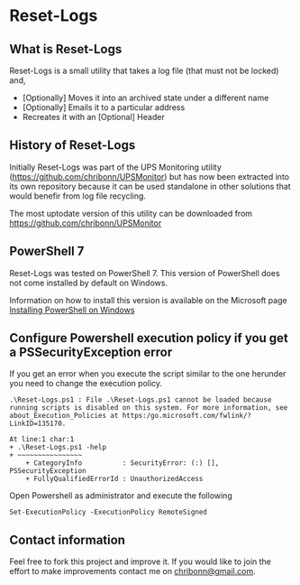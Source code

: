 # Reset-Logs

## What is Reset-Logs

Reset-Logs is a small utility that takes a log file (that must not be locked) and,

* [Optionally] Moves it into an archived state under a different name
* [Optionally] Emails it to a particular address
* Recreates it with an [Optional] Header

## History of Reset-Logs

Initially Reset-Logs was part of the UPS Monitoring utility (https://github.com/chribonn/UPSMonitor) but has now been extracted into its own repository because it can be used standalone in other solutions that would benefir from log file recycling.

The most uptodate version of this utility can be downloaded from https://github.com/chribonn/UPSMonitor

## PowerShell 7

Reset-Logs was tested on PowerShell 7. This version of PowerShell does not come installed by default on Windows.

Information on how to install this version is available on the  Microsoft page [Installing PowerShell on Windows](https://docs.microsoft.com/en-us/powershell/scripting/install/installing-powershell-core-on-windows?view=powershell-7.1)


## Configure Powershell execution policy if you get a PSSecurityException error

If you get an error when you execute the script similar to the one herunder you need to change the execution policy.

    .\Reset-Logs.ps1 : File .\Reset-Logs.ps1 cannot be loaded because running scripts is disabled on this system. For more information, see about_Execution_Policies at https:/go.microsoft.com/fwlink/?LinkID=135170.

    At line:1 char:1
    + .\Reset-Logs.ps1 -help
    + ~~~~~~~~~~~~~~~~
        + CategoryInfo          : SecurityError: (:) [], PSSecurityException
        + FullyQualifiedErrorId : UnauthorizedAccess
	
Open Powershell as administrator and execute the following

    Set-ExecutionPolicy -ExecutionPolicy RemoteSigned


## Contact information

Feel free to fork this project and improve it.  If you would like to join the effort to make improvements contact me on chribonn@gmail.com.
